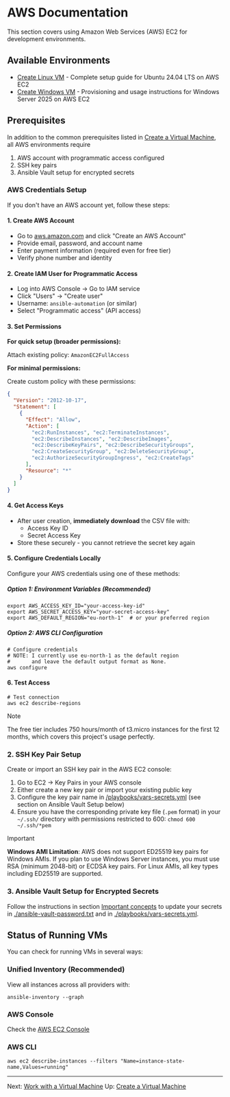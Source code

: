 # AWS Documentation

This section covers using Amazon Web Services (AWS) EC2 for development environments.

## Available Environments

- [Create Linux VM](./create-linux-vm.md) - Complete setup guide for Ubuntu 24.04 LTS on AWS EC2
- [Create Windows VM](./create-windows-vm.md) - Provisioning and usage instructions for Windows Server 2025 on AWS EC2

## Prerequisites

In addition to the common prerequisites listed in [Create a Virtual Machine](../create-vm.md), all AWS environments require

1. AWS account with programmatic access configured
2. SSH key pairs
3. Ansible Vault setup for encrypted secrets

### AWS Credentials Setup

If you don't have an AWS account yet, follow these steps:

#### 1. Create AWS Account

- Go to [aws.amazon.com](https://aws.amazon.com) and click "Create an AWS Account"
- Provide email, password, and account name
- Enter payment information (required even for free tier)
- Verify phone number and identity

#### 2. Create IAM User for Programmatic Access

- Log into AWS Console → Go to IAM service
- Click "Users" → "Create user"
- Username: `ansible-automation` (or similar)
- Select "Programmatic access" (API access)

#### 3. Set Permissions

**For quick setup (broader permissions):**

Attach existing policy: `AmazonEC2FullAccess`

**For minimal permissions:**

Create custom policy with these permissions:

```json
{
  "Version": "2012-10-17",
  "Statement": [
    {
      "Effect": "Allow",
      "Action": [
        "ec2:RunInstances", "ec2:TerminateInstances",
        "ec2:DescribeInstances", "ec2:DescribeImages",
        "ec2:DescribeKeyPairs", "ec2:DescribeSecurityGroups",
        "ec2:CreateSecurityGroup", "ec2:DeleteSecurityGroup",
        "ec2:AuthorizeSecurityGroupIngress", "ec2:CreateTags"
      ],
      "Resource": "*"
    }
  ]
}
```

#### 4. Get Access Keys

- After user creation, **immediately download** the CSV file with:
  - Access Key ID
  - Secret Access Key
- Store these securely - you cannot retrieve the secret key again

#### 5. Configure Credentials Locally

Configure your AWS credentials using one of these methods:

##### Option 1: Environment Variables (Recommended)

```shell
export AWS_ACCESS_KEY_ID="your-access-key-id"
export AWS_SECRET_ACCESS_KEY="your-secret-access-key"
export AWS_DEFAULT_REGION="eu-north-1"  # or your preferred region
```

##### Option 2: AWS CLI Configuration

```shell
# Configure credentials
# NOTE: I currently use eu-north-1 as the default region
#       and leave the default output format as None.
aws configure
```

#### 6. Test Access

```shell
# Test connection
aws ec2 describe-regions
```

> [!NOTE]
> The free tier includes 750 hours/month of t3.micro instances for the first 12 months, which covers this project's usage perfectly.

### 2. SSH Key Pair Setup

Create or import an SSH key pair in the AWS EC2 console:

1. Go to EC2 → Key Pairs in your AWS console
2. Either create a new key pair or import your existing public key
3. Configure the key pair name in [/playbooks/vars-secrets.yml](../../playbooks/vars-secrets.yml) (see section on Ansible Vault Setup below)
4. Ensure you have the corresponding private key file (`.pem` format) in your `~/.ssh/` directory with permissions restricted to 600: `chmod 600 ~/.ssh/*pem`

> [!IMPORTANT]
> **Windows AMI Limitation**: AWS does not support ED25519 key pairs for Windows AMIs. If you plan to use Windows Server instances, you must use RSA (minimum 2048-bit) or ECDSA key pairs. For Linux AMIs, all key types including ED25519 are supported.

### 3. Ansible Vault Setup for Encrypted Secrets

Follow the instructions in section [Important concepts](./important-concepts.md) to update your secrets in [./ansible-vault-password.txt](./ansible-vault-password.txt) and in [./playbooks/vars-secrets.yml](./playbooks/vars-secrets.yml).

## Status of Running VMs

You can check for running VMs in several ways:

### Unified Inventory (Recommended)

View all instances across all providers with:

```shell
ansible-inventory --graph
```

### AWS Console

Check the [AWS EC2 Console](https://console.aws.amazon.com/ec2/)

### AWS CLI

```shell
aws ec2 describe-instances --filters "Name=instance-state-name,Values=running"
```

---

Next: [Work with a Virtual Machine](../work-with-vm.md)
Up: [Create a Virtual Machine](../create-vm.md)

